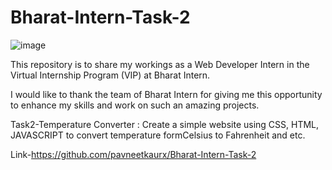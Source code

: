 # Bharat-Intern-Task-2

![image](https://github.com/pavneetkaurx/Bharat-Intern-Task-2/assets/97126263/8c00f445-5e51-4316-910a-e207e5059155)

This repository is to share my workings as a Web Developer Intern in the Virtual Internship Program (VIP) at Bharat Intern.

I would like to thank the team of Bharat Intern for giving me this opportunity to enhance my skills and work on such an amazing projects.

Task2-Temperature Converter : Create a simple website using CSS, HTML, JAVASCRIPT to convert temperature formCelsius to Fahrenheit and etc.

Link-https://github.com/pavneetkaurx/Bharat-Intern-Task-2
